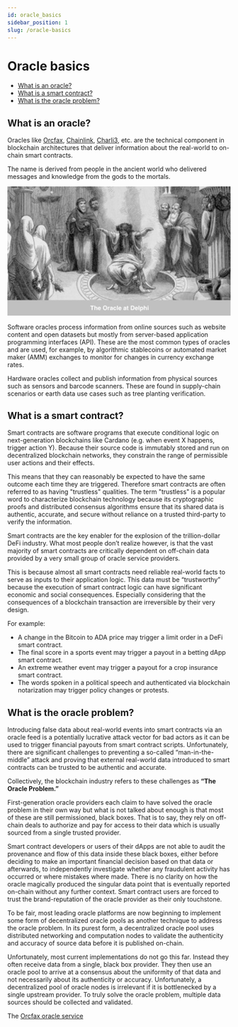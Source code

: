 ```yaml
---
id: oracle_basics
sidebar_position: 1
slug: /oracle-basics
---
```


# Oracle basics

- [What is an oracle?](#what-is-an-oracle)
- [What is a smart contract?](#what-is-a-smart-contract)
- [What is the oracle problem?](#what-is-the-oracle-problem)

## What is an oracle?
Oracles like [Orcfax](https://orcfax.link), [Chainlink](https://chain.link), [Charli3](https://charli3.io), etc. are the technical component in blockchain architectures that deliver information about the real-world to on-chain smart contracts.

The name is derived from people in the ancient world who delivered messages and knowledge from the gods to the mortals.

![The oracle at Delphi](/img/oracle-of-delphi-bw.png)

Software oracles process information from online sources such as website content and open datasets but mostly from server-based application programming interfaces (API). These are the most common types of oracles and are used, for example, by algorithmic stablecoins or automated market maker (AMM) exchanges to monitor for changes in currency exchange rates.

Hardware oracles collect and publish information from physical sources such as sensors and barcode scanners. These are found in supply-chain scenarios or earth data use cases such as tree planting verification.

## What is a smart contract?
Smart contracts are software programs that execute conditional logic on next-generation blockchains like Cardano  (e.g. when event X happens, trigger action Y).  Because their source code is immutably stored and run on decentralized blockchain networks, they constrain the range of permissible user actions and their effects. 

This means that they can reasonably be expected to have the same outcome each time they are triggered. Therefore smart contracts are often referred to as having "trustless" qualities. The term "trustless" is a popular word to characterize blockchain technology because its cryptographic proofs and distributed consensus algorithms ensure that its shared data is authentic, accurate, and secure without reliance on a trusted third-party to verify the information.

Smart contracts are the key enabler for the explosion of the trillion-dollar DeFi industry. What most people don’t realize however, is that the vast majority of smart contracts are critically dependent on off-chain data provided by a very small group of oracle service providers. 

This is because almost all smart contracts need reliable real-world facts to serve as inputs to their application logic. This data must be “trustworthy” because the execution of smart contract logic can have significant economic and social consequences. Especially considering that the consequences of a blockchain transaction are irreversible by their very design. 

For example:
* A change in the Bitcoin to ADA price may trigger a limit order in a DeFi smart contract.
* The final score in a sports event may trigger a payout in a betting dApp smart contract.
* An extreme weather event may trigger a payout for a crop insurance smart contract.
* The words spoken in a political speech and authenticated via blockchain notarization may trigger policy changes or protests.

## What is the oracle problem?
Introducing false data about real-world events into smart contracts via an oracle feed is a potentially lucrative attack vector for bad actors as it can be used to trigger financial payouts from smart contract scripts. Unfortunately, there are significant challenges to preventing a so-called “man-in-the-middle” attack and proving that external real-world data introduced to smart contracts can be trusted to be authentic and accurate.

Collectively, the blockchain industry refers to these challenges as **“The Oracle Problem.”**

First-generation oracle providers each claim to have solved the oracle problem in their own way but what is not talked about enough is that most of these are still permissioned, black boxes. That is to say, they rely on off-chain deals to authorize and pay for access to their data which is usually sourced from a single trusted provider.

Smart contract developers or users of their dApps are not able to audit the provenance and flow of this data inside these black boxes, either before deciding to make an important financial decision based on that data or afterwards, to independently investigate whether any fraudulent activity has occurred or where mistakes where made. There is no clarity on how the oracle magically produced the singular data point that is eventually reported on-chain without any further context. Smart contract users are forced to trust the brand-reputation of the oracle provider as their only touchstone.

To be fair, most leading oracle platforms are now beginning to implement some form of decentralized oracle pools as another technique to address the oracle problem. In its purest form, a decentralized oracle pool uses distributed networking and computation nodes to validate the authenticity and accuracy of source data before it is published on-chain.

Unfortunately, most current implementations do not go this far. Instead they often receive data from a single, black box provider. They then use an oracle pool to arrive at a consensus about the uniformity of that data and not necessarily about its authenticity or accuracy. Unfortunately, a decentralized pool of oracle nodes is irrelevant if it is bottlenecked by a single upstream provider. To truly solve the oracle problem, multiple data sources should be collected and validated.

The [Orcfax oracle service](overview) 